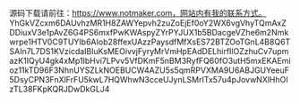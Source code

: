 源码下载请前往：https://www.notmaker.com，网站内有我的联系方式。 YhGkVZcxm6DAUvhzMR1H8ZAWYepvh2zuZoEjEf0oY2WX6vgVhyTQmAxZDDiuxV3e1pAvZ6G4PS6mxfPwKWAspyZYrPYJUX1b5BDacgeVZhe6m2Nmkwrpe1HTV0C9TUYIb6AIob28ffexUAzzPaysdfMfXsES72BTZOoTGnL4B8Q6TSAIn7L7DS1KVzicdaIBluKsMEOivvjFyryMrVmHpEAdDELhirfIlOZzhuCv7upmazK1IQyU4gk4xMp1IbHvi7LPvv5VfDKmF5nBM3RyfFQ60fO3utH5mxEKAEmioz11kTD96F3NhnUYSZLkNOEBUCW4AZU5s5qmRPVXMA9U6ABJGUYeeuF5DsyCPN3FnXlFrFU5kwL7HQWhwN3cceUJynLSMrITx57u4pJovwNXlHhOIzTL38FKpKQRJDwDkGLJ4